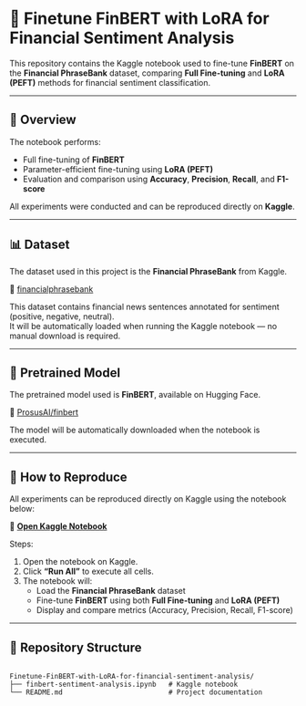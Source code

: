 # 🧠 Finetune FinBERT with LoRA for Financial Sentiment Analysis

This repository contains the Kaggle notebook used to fine-tune **FinBERT** on the **Financial PhraseBank** dataset, comparing **Full Fine-tuning** and **LoRA (PEFT)** methods for financial sentiment classification.

---

## 📘 Overview

The notebook performs:
- Full fine-tuning of **FinBERT**  
- Parameter-efficient fine-tuning using **LoRA (PEFT)**  
- Evaluation and comparison using **Accuracy**, **Precision**, **Recall**, and **F1-score**

All experiments were conducted and can be reproduced directly on **Kaggle**.

---

## 📊 Dataset

The dataset used in this project is the **Financial PhraseBank** from Kaggle.

🔗 [financialphrasebank](https://www.kaggle.com/datasets/ankurzing/sentiment-analysis-for-financial-news/data)

This dataset contains financial news sentences annotated for sentiment (positive, negative, neutral).  
It will be automatically loaded when running the Kaggle notebook — no manual download is required.

---

## 🧠 Pretrained Model

The pretrained model used is **FinBERT**, available on Hugging Face.

🔗 [ProsusAI/finbert](https://huggingface.co/ProsusAI/finbert)

The model will be automatically downloaded when the notebook is executed.

---

## 🚀 How to Reproduce

All experiments can be reproduced directly on Kaggle using the notebook below:

🔗 [**Open Kaggle Notebook**](https://www.kaggle.com/code/chenzhijing3121/finbert)

Steps:
1. Open the notebook on Kaggle.  
2. Click **“Run All”** to execute all cells.  
3. The notebook will:  
   - Load the **Financial PhraseBank** dataset  
   - Fine-tune **FinBERT** using both **Full Fine-tuning** and **LoRA (PEFT)**  
   - Display and compare metrics (Accuracy, Precision, Recall, F1-score)

---

## 📁 Repository Structure

```

Finetune-FinBERT-with-LoRA-for-financial-sentiment-analysis/
├── finbert-sentiment-analysis.ipynb   # Kaggle notebook
└── README.md                          # Project documentation

```



